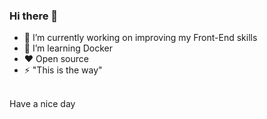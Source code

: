 ### Hi there 👋





- 🔭 I’m currently working on improving my Front-End skills
- 🌱 I’m learning Docker 
- :heart: Open source
- ⚡ "This is the way"

<br />
Have a nice day
